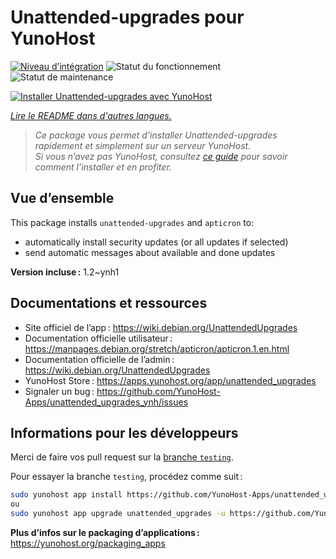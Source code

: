<!--
Nota bene : ce README est automatiquement généré par <https://github.com/YunoHost/apps/tree/master/tools/readme_generator>
Il NE doit PAS être modifié à la main.
-->

# Unattended-upgrades pour YunoHost

[![Niveau d’intégration](https://dash.yunohost.org/integration/unattended_upgrades.svg)](https://ci-apps.yunohost.org/ci/apps/unattended_upgrades/) ![Statut du fonctionnement](https://ci-apps.yunohost.org/ci/badges/unattended_upgrades.status.svg) ![Statut de maintenance](https://ci-apps.yunohost.org/ci/badges/unattended_upgrades.maintain.svg)

[![Installer Unattended-upgrades avec YunoHost](https://install-app.yunohost.org/install-with-yunohost.svg)](https://install-app.yunohost.org/?app=unattended_upgrades)

*[Lire le README dans d'autres langues.](./ALL_README.md)*

> *Ce package vous permet d’installer Unattended-upgrades rapidement et simplement sur un serveur YunoHost.*  
> *Si vous n’avez pas YunoHost, consultez [ce guide](https://yunohost.org/install) pour savoir comment l’installer et en profiter.*

## Vue d’ensemble

This package installs `unattended-upgrades` and `apticron` to:

* automatically install security updates (or all updates if selected)
* send automatic messages about available and done updates


**Version incluse :** 1.2~ynh1
## Documentations et ressources

- Site officiel de l’app : <https://wiki.debian.org/UnattendedUpgrades>
- Documentation officielle utilisateur : <https://manpages.debian.org/stretch/apticron/apticron.1.en.html>
- Documentation officielle de l’admin : <https://wiki.debian.org/UnattendedUpgrades>
- YunoHost Store : <https://apps.yunohost.org/app/unattended_upgrades>
- Signaler un bug : <https://github.com/YunoHost-Apps/unattended_upgrades_ynh/issues>

## Informations pour les développeurs

Merci de faire vos pull request sur la [branche `testing`](https://github.com/YunoHost-Apps/unattended_upgrades_ynh/tree/testing).

Pour essayer la branche `testing`, procédez comme suit :

```bash
sudo yunohost app install https://github.com/YunoHost-Apps/unattended_upgrades_ynh/tree/testing --debug
ou
sudo yunohost app upgrade unattended_upgrades -u https://github.com/YunoHost-Apps/unattended_upgrades_ynh/tree/testing --debug
```

**Plus d’infos sur le packaging d’applications :** <https://yunohost.org/packaging_apps>
